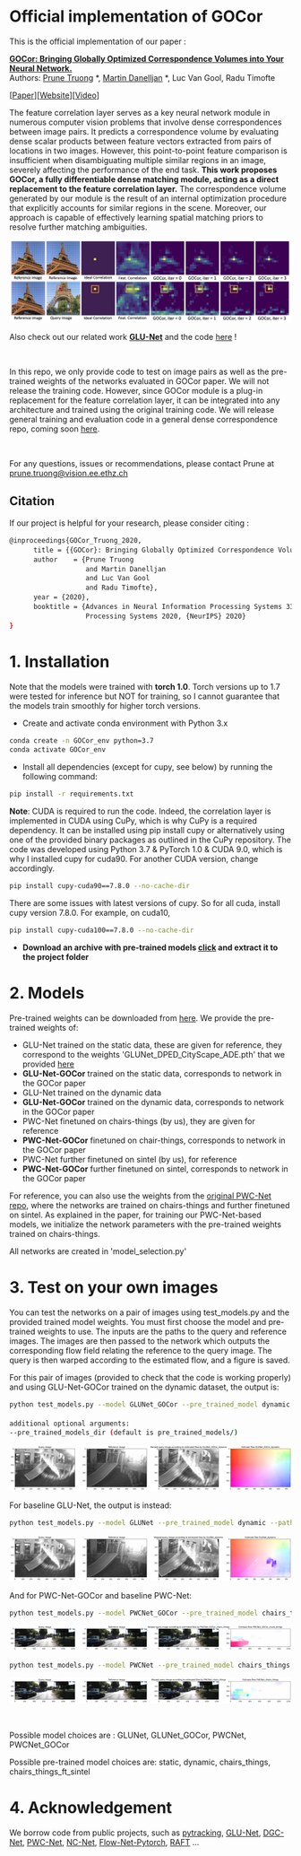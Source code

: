 # Official implementation of GOCor


This is the official implementation of our paper : 

[**GOCor: Bringing Globally Optimized Correspondence Volumes into Your Neural Network.**](https://arxiv.org/abs/2009.07823)
<br />
Authors: [Prune Truong](https://prunetruong.com/) *, [Martin Danelljan](https://martin-danelljan.github.io/) *, Luc Van Gool, Radu Timofte<br />

\[[Paper](https://arxiv.org/abs/2009.07823)\]\[[Website](https://prunetruong.com/research/gocor)\]\[[Video](https://www.youtube.com/watch?v=V22MyFChBCs)\]



The feature correlation layer serves as a key neural network module in numerous computer vision problems that
involve dense correspondences between image pairs. It predicts a correspondence volume by evaluating dense scalar products 
between feature vectors extracted from pairs of locations in two images. However, this point-to-point feature comparison 
is insufficient when disambiguating multiple similar regions in an image, severely affecting the performance of 
the end task. 
**This work proposes GOCor, a fully differentiable dense matching module, acting as a direct replacement to 
the feature correlation layer.** The correspondence volume generated by our module is the result of an internal 
optimization procedure that explicitly accounts for similar regions in the scene. Moreover, our approach is 
capable of effectively learning spatial matching priors to resolve further matching ambiguities. 


![alt text](/images/corr_diff_iteration.jpg)



Also check out our related work [**GLU-Net**](https://arxiv.org/abs/1912.05524) and the code
[here](https://github.com/PruneTruong/GLU-Net) !

<br />

In this repo, we only provide code to test on image pairs as well as the pre-trained weights of the networks evaluated in GOCor paper.
We will not release the training code. However, since GOCor module is a plug-in replacement for the feature correlation layer, it can be integrated into any architecture and trained using the original training code. 
We will release general training and evaluation code in a general dense correspondence repo, coming soon [here](https://github.com/PruneTruong/PDCNet).

<br />

For any questions, issues or recommendations, please contact Prune at prune.truong@vision.ee.ethz.ch


## Citation

If our project is helpful for your research, please consider citing :
```bash
@inproceedings{GOCor_Truong_2020,
      title = {{GOCor}: Bringing Globally Optimized Correspondence Volumes into Your Neural Network},
      author    = {Prune Truong 
                   and Martin Danelljan 
                   and Luc Van Gool 
                   and Radu Timofte},
      year = {2020},
      booktitle = {Advances in Neural Information Processing Systems 33: Annual Conference on Neural Information
                   Processing Systems 2020, {NeurIPS} 2020}
}
```

 
# 1. Installation <a name="Installation"></a>

Note that the models were trained with **torch 1.0**. Torch versions up to 1.7 were tested for inference but NOT for training, 
so I cannot guarantee that the models train smoothly for higher torch versions. 


* Create and activate conda environment with Python 3.x

```bash
conda create -n GOCor_env python=3.7
conda activate GOCor_env
```

* Install all dependencies (except for cupy, see below) by running the following command:

```bash
pip install -r requirements.txt
```

**Note**: CUDA is required to run the code. Indeed, the correlation layer is implemented in CUDA using CuPy, 
which is why CuPy is a required dependency. It can be installed using pip install cupy or alternatively using one of the 
provided binary packages as outlined in the CuPy repository. The code was developed using Python 3.7 & PyTorch 1.0 & CUDA 9.0, 
which is why I installed cupy for cuda90. For another CUDA version, change accordingly. 

```bash
pip install cupy-cuda90==7.8.0 --no-cache-dir 
```

There are some issues with latest versions of cupy. So for all cuda, install cupy version 7.8.0. For example, on cuda10, 
```bash
pip install cupy-cuda100==7.8.0 --no-cache-dir 
```

* **Download an archive with pre-trained models [click](https://drive.google.com/file/d/1DKoIhE80xW7y3phbLDPfJiYYFo3Vf8am/view?usp=sharing) and extract it to the project folder**                                                


# 2. Models

Pre-trained weights can be downloaded from [here](https://drive.google.com/file/d/1DKoIhE80xW7y3phbLDPfJiYYFo3Vf8am/view?usp=sharing).
We provide the pre-trained weights of:
* GLU-Net trained on the static data, these are given for reference, they correspond to the weights 'GLUNet_DPED_CityScape_ADE.pth' that we provided [here](https://github.com/PruneTruong/GLU-Net)
* **GLU-Net-GOCor** trained on the static data, corresponds to network in the GOCor paper
* GLU-Net trained on the dynamic data
* **GLU-Net-GOCor** trained on the dynamic data, corresponds to network in the GOCor paper
* PWC-Net finetuned on chairs-things (by us), they are given for reference 
* **PWC-Net-GOCor** finetuned on chair-things, corresponds to network in the GOCor paper
* PWC-Net further finetuned on sintel (by us), for reference
* **PWC-Net-GOCor** further finetuned on sintel, corresponds to network in the GOCor paper

For reference, you can also use the weights from the [original PWC-Net repo](https://github.com/NVlabs/PWC-Net/tree/master/PyTorch), where the networks are trained on chairs-things and further finetuned on sintel.
As explained in the paper, for training our PWC-Net-based models, we initialize the network parameters with the pre-trained weights trained on chairs-things. 


All networks are created in 'model_selection.py'


# 3. Test on your own images 

You can test the networks on a pair of images using test_models.py and the provided trained model weights. 
You must first choose the model and pre-trained weights to use. 
The inputs are the paths to the query and reference images. 
The images are then passed to the network which outputs the corresponding flow field relating the reference to the query image. 
The query is then warped according to the estimated flow, and a figure is saved. 

For this pair of images (provided to check that the code is working properly) and using GLU-Net-GOCor trained on the dynamic dataset, the output is:

```bash
python test_models.py --model GLUNet_GOCor --pre_trained_model dynamic --path_query_image images/eth3d_query.png --path_reference_image images/eth3d_reference.png --write_dir evaluation/

additional optional arguments:
--pre_trained_models_dir (default is pre_trained_models/)
```
![alt text](/images/eth3d_warped_query_image_GLUNet_GOCor_dynamic.png)

For baseline GLU-Net, the output is instead:

```bash
python test_models.py --model GLUNet --pre_trained_model dynamic --path_query_image images/eth3d_query.png --path_reference_image images/eth3d_reference.png --write_dir evaluation/

```
![alt text](/images/eth3d_warped_query_image_GLUNet_dynamic.png)



And for PWC-Net-GOCor and baseline PWC-Net:


```bash
python test_models.py --model PWCNet_GOCor --pre_trained_model chairs_things --path_query_image images/kitti2015_query.png --path_reference_image images/kitti2015_reference.png --write_dir evaluation/
```

![alt text](/images/kitti2015_warped_query_image_PWCNet_GOCor_chairs_things.png)


```bash
python test_models.py --model PWCNet --pre_trained_model chairs_things --path_query_image images/kitti2015_query.png --path_reference_image images/kitti2015_reference.png --write_dir evaluation/
```
![alt text](/images/kitti2015_warped_query_image_PWCNet_chairs_things.png)

<br />


Possible model choices are : GLUNet, GLUNet_GOCor, PWCNet, PWCNet_GOCor

Possible pre-trained model choices are: static, dynamic, chairs_things, chairs_things_ft_sintel

# 4. Acknowledgement <a name="Acknowledgement"></a>

We borrow code from public projects, such as [pytracking](https://github.com/visionml/pytracking), [GLU-Net](https://github.com/PruneTruong/GLU-Net), 
[DGC-Net](https://github.com/AaltoVision/DGC-Net), [PWC-Net](https://github.com/NVlabs/PWC-Net), 
[NC-Net](https://github.com/ignacio-rocco/ncnet), [Flow-Net-Pytorch](https://github.com/ClementPinard/FlowNetPytorch), 
[RAFT](https://github.com/princeton-vl/RAFT) ...

